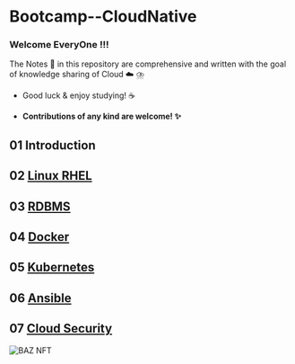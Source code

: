 # Bootcamp--CloudNative

### Welcome EveryOne !!!
The Notes :memo: in this repository are comprehensive and written with the goal of knowledge sharing of Cloud :cloud: ⛈️

   - Good luck & enjoy studying! :coffee: 

   - **Contributions of any kind are welcome! :sparkles:**

## 01 Introduction 

## 02 [Linux RHEL](https://github.com/engineerbaz/Bootcamp--CloudNative/tree/main/RHEL)

## 03 [RDBMS](https://github.com/engineerbaz/Bootcamp--CloudNative/tree/main/RDBMS)

## 04 [Docker](https://github.com/engineerbaz/Bootcamp--CloudNative/tree/main/Docker)

## 05 [Kubernetes](https://github.com/engineerbaz/Bootcamp--CloudNative/tree/main/Kubernetes)

## 06 [Ansible](https://github.com/engineerbaz/Bootcamp--CloudNative/tree/main/Ansible)

## 07 [Cloud Security](https://github.com/engineerbaz/Bootcamp--CloudNative/tree/main/SecurityCloud)

![BAZ NFT](https://user-images.githubusercontent.com/56934817/205443371-fdb1ad2b-3cec-47ab-89c5-3eb792d44cd2.jpg)
